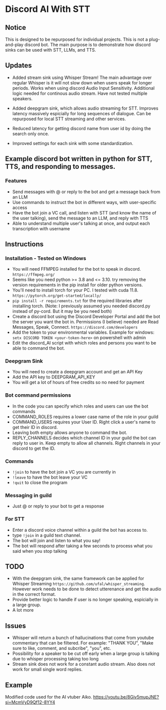 # Discord AI With STT

## Notice
This is designed to be repurposed for individual projects. This is not a plug-and-play discord bot. The main purpose is to demonstrate how discord sinks can be used with STT, LLMs, and TTS. 
## Updates
- Added stream sink using Whisper Stream! The main advantage over regular Whisper is it will not slow down when users speak for longer periods. Works when using discord Audio Input Sensitivity. Additional logic needed for continous audio stream. Have not tested multiple speakers. 

- Added deepgram sink, which allows audio streaming for STT. Improves latency massively espicially for long sequences of dialogue. Can be repurposed for local STT streaming and other services.
- Reduced latency for getting discord name from user id by doing the search only once.
- Improved settings for each sink with some standardization.

## Example discord bot written in python for STT, TTS, and responding to messages.
### Features
- Send messages with @ or reply to the bot and get a message back from an LLM
- Use commands to instruct the bot in different ways, with user-specific access
- Have the bot join a VC call, and listen with STT (and know the name of the user talking), send the message to an LLM, and reply with TTS
- Able to understand multiple user's talking at once, and output each transcription with username

## Instructions
### Installation - Tested on Windows
- You will need FFMPEG installed for the bot to speak in discord. ```https://ffmpeg.org/```
- Seems like you need python >= 3.8 and <= 3.10. try removing the version requirements in the pip install for older python versions.
- You'll need to install torch for your PC. I tested with cuda 11.8. ```https://pytorch.org/get-started/locally/```
- ```pip install -r requirements.txt``` for the required libraries after installing torch. (Note: I previously assumed you needed discord.py instead of py-cord. But it may be you need both)
- Create a discord bot using the Discord Developer Portal and add the bot the server you want the bot in. Permissions (I believe) needed are Read Messages, Speak, Connect. ```https://discord.com/developers```
- Add the token to your environmental variables. Example for windows: ```setx DISCORD TOKEN <your-token-here>``` on powershell with admin
- Edit the discord_AI script with which roles and persons you want to be able to command the bot.

### Deepgram Sink
- You will need to create a deepgram account and get an API Key
- Add the API key to DEEPGRAM_API_KEY
- You will get a lot of hours of free credits so no need for payment

### Bot command permissions
 - In the code you can specify which roles and users can use the bot commands
 - COMMAND_ROLES requires a lower case name of the role in your guild
 - COMMAND_USERS requires your User ID. Right click a user's name to get their ID in discord.
 - Leaving both empty allows anyone to command the bot.
 - REPLY_CHANNELS decides which channel ID in your guild the bot can reply to user in. Keep empty to allow all channels. Right channels in your discord to get the ID.


### Commands
- ```!join``` to have the bot join a VC you are currently in
- ```!leave``` to have the bot leave your VC
- ```!quit``` to close the program

### Messaging in guild
- Just @ or reply to your bot to get a response
  
### For STT
- Enter a discord voice channel within a guild the bot has access to.
- type ```!join``` in a guild text channel.
- The bot will join and listen to what you say!
- The bot will respond after taking a few seconds to process what you said when you stop talking

## TODO
- With the deepgram sink, the same framework can be applied for Whisper Streaming ```https://github.com/ufal/whisper_streaming```. However work needs to be done to detect utterenance and get the audio in the correct format.
- Provide better logic to handle if user is no longer speaking, espicially in a large group.
- A lot more

## Issues
- Whisper will return a bunch of hallucinations that come from youtube commentary that can be filtered. For example: "THANK YOU", "Make sure to like, comment, and subcribe", "you", etc.
- Possibility for a speaker to be cut off early when a large group is talking due to whisper processing taking too long
- Stream sink does not work for a constant audio stream. Also does not work for small single word replies.

## Example
Modified code used for the AI vtuber Aiko.
https://youtu.be/8Giv5mupJNE?si=McmVyD9Qf12-8YY4
